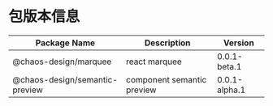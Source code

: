 # 包版本信息

| Package Name | Description | Version    |
|--------------|------------|------------|
| @chaos-design/marquee | react marquee | 0.0.1-beta.1 |
| @chaos-design/semantic-preview | component semantic preview | 0.0.1-alpha.1 |

